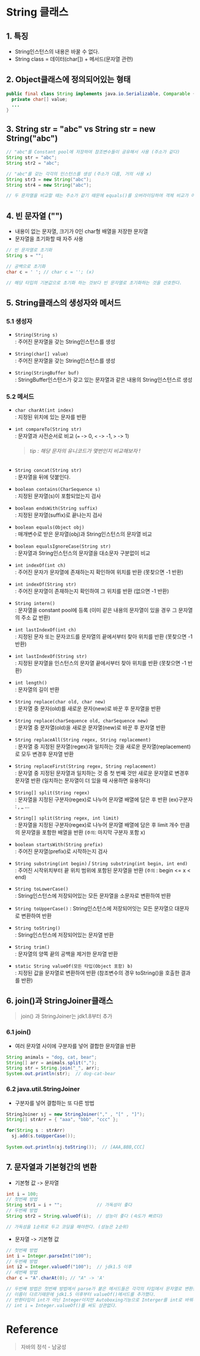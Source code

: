 # String 클래스

## 1. 특징
- String인스턴스의 내용은 바꿀 수 없다.
- String class = 데이터(char[]) + 메서드(문자열 관련)

## 2. Object클래스에 정의되어있는 형태
```java
public final class String implements java.io.Serializable, Comparable {
  private char[] value;
  ...
}
```

## 3. String str = "abc" vs String str = new String("abc")
```java
// "abc"를 Constant pool에 저장하여 참조변수들이 공유해서 사용 (주소가 같다)
String str = "abc";
String str2 = "abc";

// "abc"를 갖는 각각의 인스턴스를 생성 (주소가 다름, 거의 사용 x)
String str3 = new String("abc");
String str4 = new String("abc");

// 두 문자열을 비교할 때는 주소가 같기 때문에 equals()를 오버라이딩하여 객체 비교가 아닌 문자열 비교로 만들어서 사용한다 !!
```
## 4. 빈 문자열 ("")
- 내용이 없는 문자열, 크기가 0인 char형 배열을 저장한 문자열
- 문자열을 초기화할 때 자주 사용
```java
// 빈 문자열로 초기화
String s = "";

// 공백으로 초기화 
char c = ' '; // char c = ''; (x)

// 해당 타입의 기본값으로 초기화 하는 것보다 빈 문자열로 초기화하는 것을 선호한다.
```
## 5. String클래스의 생성자와 메서드
### 5.1 생성자
- `String(String s)`   
: 주어진 문자열을 갖는 String인스턴스를 생성   

- `String(char[] value)`   
: 주어진 문자열을 갖는 String인스턴스를 생성   

- `String(StringBuffer buf)`   
: StringBuffer인스턴스가 갖고 있는 문자열과 같은 내용의 String인스턴스르 생성

### 5.2 메서드
- `char charAt(int index)`   
: 지정된 위치에 있는 문자를 반환

- `int compareTo(String str)`   
: 문자열과 사전순서로 비교 (`=` -> 0, `<` -> -1, `>` -> 1)   
   > ###### tip : 해당 문자의 유니코드가 몇번인지 비교해보자 !
- `String concat(String str)`   
: 문자열을 뒤에 덧붙인다.
- `boolean contains(CharSequence s)`   
: 지정된 문자열(s)이 포함되었는지 검사
- `boolean endsWith(String suffix)`   
: 지정된 문자열(suffix)로 끝나는지 검사
- `boolean equals(Object obj)`   
: 매개변수로 받은 문자열(obj)과 String인스턴스의 문자열 비교
- `boolean equalsIgnoreCase(String str)`   
: 문자열과 String인스턴스의 문자열을 대소문자 구분없이 비교
- `int indexOf(int ch)`   
: 주어진 문자가 문자열에 존재하는지 확인하여 위치를 반환 (못찾으면 -1 반환)
- `int indexOf(String str)`   
: 주어진 문자열이 존재하는지 확인하여 그 위치를 반환 (없으면 -1 반환)
- `String intern()`   
: 문자열을 constant pool에 등록 (이미 같은 내용의 문자열이 있을 경우 그 문자열의 주소 값 반환)
- `int lastIndexOf(int ch)`   
: 지정된 문자 또는 문자코드를 문자열의 끝에서부터 찾아 위치를 반환 (못찾으면 -1 반환)
- `int lastIndexOf(String str)`   
: 지정된 문자열을 인스턴스의 문자열 끝에서부터 찾아 위치를 반환 (못찾으면 -1 반환)
- `int length()`   
: 문자열의 길이 반환
- `String replace(char old, char new)`   
: 문자열 중 문자(old)를 새로운 문자(new)로 바꾼 후 문자열을 반환
- `String replace(charSequence old, charSequence new)`   
: 문자열 중 문자열(old)을 새로운 문자열(new)로 바꾼 후 문자열 반환
- `String replaceAll(String regex, String replacement)`   
: 문자열 중 지정된 문자열(regex)과 일치하는 것을 새로운 문자열(replacement)로 모두 변경후 문자열 반환
- `String replaceFirst(String regex, String replacement)`   
: 문자열 중 지정된 문자열과 일치하는 것 중 첫 번째 것만 새로운 문자열로 변경후 문자열 반환 (일치하는 문자열이 더 있을 때 사용하면 유용하다)
- `String[] split(String regex)`   
: 문자열을 지정된 구분자(regex)로 나누어 문자열 배열에 담은 후 반환 (ex)구분자 : , _ ...
- `String[] split(String regex, int limit)`   
: 문자열을 지정된 구분자(regex)로 나누어 문자열 배열에 담은 후 limit 개수 만큼의 문자열을 포함한 배열을 반환 (`주의`: 마지막 구분자 포함 x)
- `boolean startsWith(String prefix)`   
: 주어진 문자열(prefix)로 시작하는지 검사
- `String substring(int begin)` / `String substring(int begin, int end)`    
: 주어진 시작위치부터 끝 위치 범위에 포함된 문자열을 반환 (`주의` : begin <= x < end)
- `String toLowerCase()`   
: String인스턴스에 저장되어있는 모든 문자열을 소문자로 변환하여 반환
- `String toUpperCase()`
: String인스턴스에 저장되어잇는 모든 문자열으 대문자로 변환하여 반환
- `String toString()`   
: String인스턴스에 저장되어있는 문자열 반환
- `String trim()`      
: 문자열의 양쪽 끝의 공백을 제거한 문자열 반환
- `static String valueOf(모든 타입(Object 포함) b)`   
: 지정된 값을 문자열로 변환하여 반환 (참조변수의 경우 toString()을 호출한 결과를 반환)

## 6. join()과 StringJoiner클래스
> join() 과 StringJoiner는 jdk1.8부터 추가
### 6.1 join()
- 여러 문자열 사이에 구분자를 넣어 결합한 문자열을 반환
```java
String animals = "dog, cat, bear";
String[] arr = animals.split(",");
String str = String.join("_", arr);
System.out.println(str);  // dog-cat-bear
```

### 6.2 java.util.StringJoiner
- 구분자를 넣어 결합하는 또 다른 방법
```java
StringJoiner sj = new StringJoiner("," , "[" , "]");
String[] strArr = { "aaa", "bbb", "ccc" };

for(String s : strArr)
  sj.add(s.toUpperCase());
  
System.out.println(sj.toString());  // [AAA,BBB,CCC]
```
## 7. 문자열과 기본형간의 변환
- 기본형 값 -> 문자열
```java
int i = 100;
// 첫번째 방법
String str1 = i + "";             // 가독성이 좋다
// 두번째 방법
String str2 = String.valueOf(i);  // 성능이 좋다 (속도가 빠르다)

// 가독성을 1순위로 두고 코딩을 해야한다. (성능은 2순위)
```

- 문자열 -> 기본형 값
```java
// 첫번째 방법
int i = Integer.parseInt("100");
// 두번째 방법
int i2 = Integer.valueOf("100");  // jdk1.5 이후
// 세번째 방법
char c = "A".charAt(0); // "A" -> 'A'

// 두번째 방법은 첫번째 방법에서 parse가 붙은 메서드들은 각각의 타입에서 문자열로 변환한다는 기능은 같지만 
// 이름이 다르기때문에 jdk1.5 이후부터 valueOf()메서드를 추가했다.
// 반환타입이 int가 아닌 Integer이지만 Autoboxing기능으로 Interger를 int로 바꿔주기 때문에 
// int i = Integer.valueOf()를 써도 상관없다.
```


# Reference
> 자바의 정석 - 남궁성

